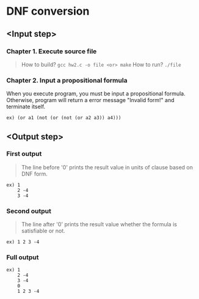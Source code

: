 # DNF conversion

## \<Input step>

### Chapter 1. Execute source file
> How to build?
`gcc hw2.c -o file <or> make`
> How to run? 
`./file`

### Chapter 2. Input a propositional formula
When you execute program, you must be input a propositional formula. 
Otherwise, program will return a error message "Invalid form!" and terminate itself.
```
ex) (or a1 (not (or (not (or a2 a3)) a4)))
```
## \<Output step>

### First output 
> The line before '0' prints the result value in units of clause based on DNF form.
```
ex) 1
    2 -4
    3 -4
```
### Second output
> The line after '0' prints the result value whether the formula is satisfiable or not.
```
ex) 1 2 3 -4
```
### Full output
```
ex) 1
    2 -4
    3 -4
    0
    1 2 3 -4
```
